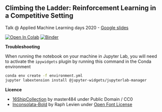 
Climbing the Ladder: Reinforcement Learning in a Competitive Setting
---

Talk @ Applied Machine Learning days 2020 - [Google slides](https://docs.google.com/presentation/d/1-xWUTW_TTAZSVQen7DBYxTnP_zPsmqPQO3LhSrbyJuA)

[![Open In Colab](https://colab.research.google.com/assets/colab-badge.svg)](https://colab.research.google.com/github/pacm/rl-workshop) [![Binder](https://mybinder.org/badge_logo.svg)](https://mybinder.org/v2/gh/pacm/rl-workshop/master)

**Troubleshooting**

When running the notebook on your machine in Jupyter Lab, you will need to activate the `ipywidgets` plugin by running this command in the Conda environment

```bash
conda env create -f environment.yml
jupyter labextension install @jupyter-widgets/jupyterlab-manager
```

**Licence**

* [16ShipCollection](https://opengameart.org/content/1616-ship-collection) by master484 under Public Domain / CC0
* [Inconsolata-Bold](https://fonts.google.com/specimen/Inconsolata) by Raph Levien under [Open Font License](https://scripts.sil.org/cms/scripts/page.php?site_id=nrsi&id=OFL_web)
